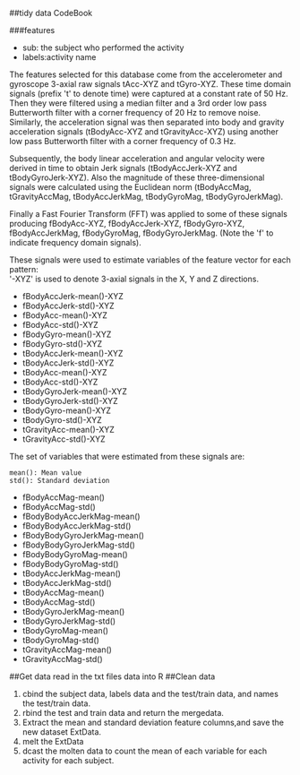 ##tidy data CodeBook

###features
- sub: the subject who performed the activity
- labels:activity name

The features selected for this database come from the accelerometer and gyroscope 3-axial raw signals tAcc-XYZ and tGyro-XYZ. These time domain signals (prefix 't' to denote time) were captured at a constant rate of 50 Hz. Then they were filtered using a median filter and a 3rd order low pass Butterworth filter with a corner frequency of 20 Hz to remove noise. Similarly, the acceleration signal was then separated into body and gravity acceleration signals (tBodyAcc-XYZ and tGravityAcc-XYZ) using another low pass Butterworth filter with a corner frequency of 0.3 Hz. 

Subsequently, the body linear acceleration and angular velocity were derived in time to obtain Jerk signals (tBodyAccJerk-XYZ and tBodyGyroJerk-XYZ). Also the magnitude of these three-dimensional signals were calculated using the Euclidean norm (tBodyAccMag, tGravityAccMag, tBodyAccJerkMag, tBodyGyroMag, tBodyGyroJerkMag). 

Finally a Fast Fourier Transform (FFT) was applied to some of these signals producing fBodyAcc-XYZ, fBodyAccJerk-XYZ, fBodyGyro-XYZ, fBodyAccJerkMag, fBodyGyroMag, fBodyGyroJerkMag. (Note the 'f' to indicate frequency domain signals). 

These signals were used to estimate variables of the feature vector for each pattern:  
'-XYZ' is used to denote 3-axial signals in the X, Y and Z directions.

- fBodyAccJerk-mean()-XYZ
- fBodyAccJerk-std()-XYZ
- fBodyAcc-mean()-XYZ
- fBodyAcc-std()-XYZ
- fBodyGyro-mean()-XYZ
- fBodyGyro-std()-XYZ
- tBodyAccJerk-mean()-XYZ
- tBodyAccJerk-std()-XYZ
- tBodyAcc-mean()-XYZ
- tBodyAcc-std()-XYZ
- tBodyGyroJerk-mean()-XYZ
- tBodyGyroJerk-std()-XYZ
- tBodyGyro-mean()-XYZ
- tBodyGyro-std()-XYZ
- tGravityAcc-mean()-XYZ
- tGravityAcc-std()-XYZ

The set of variables that were estimated from these signals are: 

	mean(): Mean value
	std(): Standard deviation

- fBodyAccMag-mean()
- fBodyAccMag-std()
- fBodyBodyAccJerkMag-mean()
- fBodyBodyAccJerkMag-std()
- fBodyBodyGyroJerkMag-mean()
- fBodyBodyGyroJerkMag-std()
- fBodyBodyGyroMag-mean()
- fBodyBodyGyroMag-std()
- tBodyAccJerkMag-mean()
- tBodyAccJerkMag-std()
- tBodyAccMag-mean()
- tBodyAccMag-std()
- tBodyGyroJerkMag-mean()
- tBodyGyroJerkMag-std()
- tBodyGyroMag-mean()
- tBodyGyroMag-std()
- tGravityAccMag-mean()
- tGravityAccMag-std()




##Get data
  read in the txt files data into R
##Clean data

1. cbind the subject data, labels data and the test/train data, and names the test/train data.
2. rbind the test and train data and return the mergedata.
3. Extract the mean and standard deviation feature columns,and save the new dataset ExtData.
4. melt the ExtData
5. dcast the molten data to count the mean of each variable for each activity for each subject.

